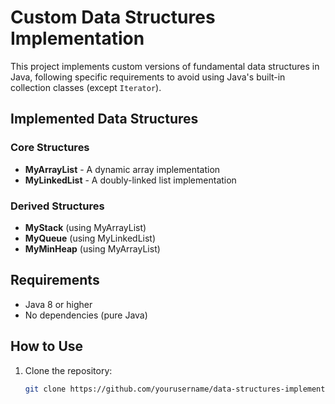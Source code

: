 # Custom Data Structures Implementation

This project implements custom versions of fundamental data structures in Java, following specific requirements to avoid using Java's built-in collection classes (except `Iterator`).

## Implemented Data Structures

### Core Structures
- **MyArrayList** - A dynamic array implementation
- **MyLinkedList** - A doubly-linked list implementation

### Derived Structures
- **MyStack** (using MyArrayList)
- **MyQueue** (using MyLinkedList)
- **MyMinHeap** (using MyArrayList)

## Requirements

- Java 8 or higher
- No dependencies (pure Java)

## How to Use

1. Clone the repository:
   ```bash
   git clone https://github.com/yourusername/data-structures-implementation.git

